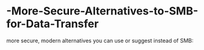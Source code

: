 # -More-Secure-Alternatives-to-SMB-for-Data-Transfer
more secure, modern alternatives you can use or suggest instead of SMB:
